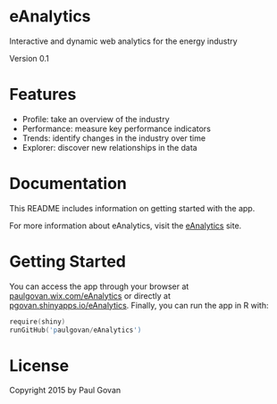# eAnalytics
Interactive and dynamic web analytics for the energy industry

Version 0.1 
# Features
* Profile: take an overview of the industry
* Performance: measure key performance indicators
* Trends: identify changes in the industry over time
* Explorer: discover new relationships in the data

# Documentation
This README includes information on getting started with the app.

For more information about eAnalytics, visit the [eAnalytics](http://paulgovan.wix.com/eAnalytics) site.
# Getting Started
You can access the app through your browser at [paulgovan.wix.com/eAnalytics](http://paulgovan.wix.com/eAnalytics) or directly at [pgovan.shinyapps.io/eAnalytics](https://pgovan.shinyapps.io/eAnalytics). Finally, you can run the app in R with:

```S
require(shiny)
runGitHub('paulgovan/eAnalytics')
```
# License
Copyright 2015 by Paul Govan
